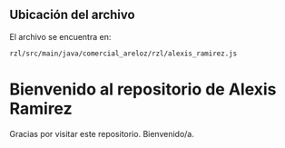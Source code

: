 ## Ubicación del archivo
El archivo se encuentra en:
```
rzl/src/main/java/comercial_areloz/rzl/alexis_ramirez.js
```
# Bienvenido al repositorio de Alexis Ramirez

Gracias por visitar este repositorio. Bienvenido/a.